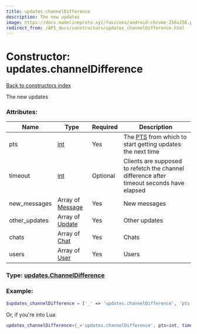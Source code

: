 ```yaml
---
title: updates.channelDifference
description: The new updates
image: https://docs.madelineproto.xyz/favicons/android-chrome-256x256.png
redirect_from: /API_docs/constructors/updates_channelDifference.html
---
```

# Constructor: updates.channelDifference  
[Back to constructors index](index.md)



The new updates

### Attributes:

| Name     |    Type       | Required | Description |
|----------|---------------|----------|-------------|
|pts|[int](../types/int.md) | Yes|The [PTS](https://core.telegram.org/api/updates) from which to start getting updates the next time|
|timeout|[int](../types/int.md) | Optional|Clients are supposed to refetch the channel difference after timeout seconds have elapsed|
|new\_messages|Array of [Message](../types/Message.md) | Yes|New messages|
|other\_updates|Array of [Update](../types/Update.md) | Yes|Other updates|
|chats|Array of [Chat](../types/Chat.md) | Yes|Chats|
|users|Array of [User](../types/User.md) | Yes|Users|



### Type: [updates.ChannelDifference](../types/updates.ChannelDifference.md)


### Example:

```php
$updates_channelDifference = ['_' => 'updates.channelDifference', 'pts' => int, 'timeout' => int, 'new_messages' => [Message, Message], 'other_updates' => [Update, Update], 'chats' => [Chat, Chat], 'users' => [User, User]];
```  


Or, if you're into Lua:

```lua
updates_channelDifference={_='updates.channelDifference', pts=int, timeout=int, new_messages={Message}, other_updates={Update}, chats={Chat}, users={User}}

```


